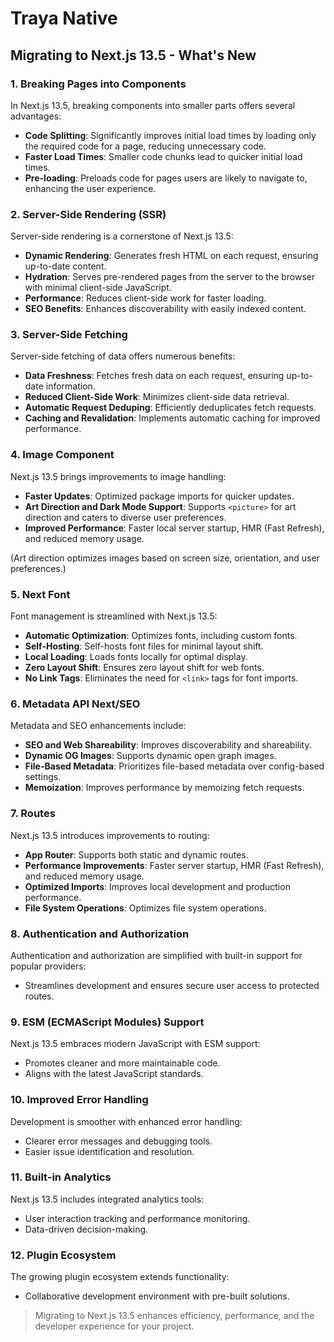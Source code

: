 # Traya Native
## Migrating to Next.js 13.5 - What's New

### 1. Breaking Pages into Components

In Next.js 13.5, breaking components into smaller parts offers several advantages:

- **Code Splitting**: Significantly improves initial load times by loading only the required code for a page, reducing unnecessary code.
- **Faster Load Times**: Smaller code chunks lead to quicker initial load times.
- **Pre-loading**: Preloads code for pages users are likely to navigate to, enhancing the user experience.

### 2. Server-Side Rendering (SSR)

Server-side rendering is a cornerstone of Next.js 13.5:

- **Dynamic Rendering**: Generates fresh HTML on each request, ensuring up-to-date content.
- **Hydration**: Serves pre-rendered pages from the server to the browser with minimal client-side JavaScript.
- **Performance**: Reduces client-side work for faster loading.
- **SEO Benefits**: Enhances discoverability with easily indexed content.

### 3. Server-Side Fetching

Server-side fetching of data offers numerous benefits:

- **Data Freshness**: Fetches fresh data on each request, ensuring up-to-date information.
- **Reduced Client-Side Work**: Minimizes client-side data retrieval.
- **Automatic Request Deduping**: Efficiently deduplicates fetch requests.
- **Caching and Revalidation**: Implements automatic caching for improved performance.

### 4. Image Component

Next.js 13.5 brings improvements to image handling:

- **Faster Updates**: Optimized package imports for quicker updates.
- **Art Direction and Dark Mode Support**: Supports `<picture>` for art direction and caters to diverse user preferences.
- **Improved Performance**: Faster local server startup, HMR (Fast Refresh), and reduced memory usage.

(Art direction optimizes images based on screen size, orientation, and user preferences.)

### 5. Next Font

Font management is streamlined with Next.js 13.5:

- **Automatic Optimization**: Optimizes fonts, including custom fonts.
- **Self-Hosting**: Self-hosts font files for minimal layout shift.
- **Local Loading**: Loads fonts locally for optimal display.
- **Zero Layout Shift**: Ensures zero layout shift for web fonts.
- **No Link Tags**: Eliminates the need for `<link>` tags for font imports.

### 6. Metadata API Next/SEO

Metadata and SEO enhancements include:

- **SEO and Web Shareability**: Improves discoverability and shareability.
- **Dynamic OG Images**: Supports dynamic open graph images.
- **File-Based Metadata**: Prioritizes file-based metadata over config-based settings.
- **Memoization**: Improves performance by memoizing fetch requests.

### 7. Routes

Next.js 13.5 introduces improvements to routing:

- **App Router**: Supports both static and dynamic routes.
- **Performance Improvements**: Faster server startup, HMR (Fast Refresh), and reduced memory usage.
- **Optimized Imports**: Improves local development and production performance.
- **File System Operations**: Optimizes file system operations.

### 8. Authentication and Authorization
Authentication and authorization are simplified with built-in support for popular providers:
- Streamlines development and ensures secure user access to protected routes.

### 9. ESM (ECMAScript Modules) Support

Next.js 13.5 embraces modern JavaScript with ESM support:
- Promotes cleaner and more maintainable code.
- Aligns with the latest JavaScript standards.

### 10. Improved Error Handling

Development is smoother with enhanced error handling:
- Clearer error messages and debugging tools.
- Easier issue identification and resolution.

### 11. Built-in Analytics
Next.js 13.5 includes integrated analytics tools:
- User interaction tracking and performance monitoring.
- Data-driven decision-making.

### 12. Plugin Ecosystem
The growing plugin ecosystem extends functionality:
- Collaborative development environment with pre-built solutions.

> Migrating to Next.js 13.5 enhances efficiency, performance, and the developer experience for your project.
